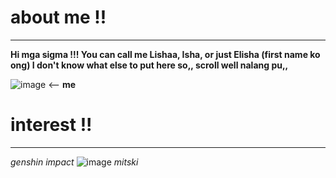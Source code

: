 # **about me !!**
---
 **Hi mga sigma !!! You can call me Lishaa, Isha, or just Elisha (first name ko ong) I don't know what else to put here so,, scroll well nalang pu,,**
 
![image](https://i.pinimg.com/236x/ae/06/9a/ae069ac8e5bfa4113fdfb81f5f1a109f.jpg) <-- **me**

# **interest !!**
---
*genshin impact*
![image](https://i.ytimg.com/vi/NpqpFILMdO8/maxresdefault.jpg)
*mitski*
